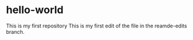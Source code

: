 # hello-world
This is my first repository
This is my first edit of the file in the reamde-edits branch.

